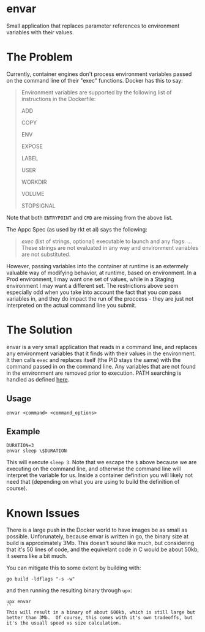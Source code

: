 # envar
Small application that replaces parameter references to environment variables with their values.

# The Problem

Currently, container engines don't process environment variables passed on the command line of their "exec" functions.  Docker has this to say:
> Environment variables are supported by the following list of instructions in the Dockerfile:
>
> ADD
>
> COPY
>
> ENV
>
> EXPOSE
>
> LABEL
>
> USER
>
> WORKDIR
>
> VOLUME
>
> STOPSIGNAL

Note that both `ENTRYPOINT` and `CMD` are missing from the above list.   

The Appc Spec (as used by rkt et al) says the following:
> *exec* (list of strings, optional) executable to launch and any flags. ...  These strings are not evaluated in any way and environment variables are not substituted.

However, passing variables into the container at runtime is an extermely valuable way of modifying behavior, at runtime, based on environment.   In a Prod environment, I may want one set of values, while in a Staging environment I may want a different set.   The restrictions above seem especially odd when you take into account the fact that you *can* pass variables in, and they do impact the run of the proccess - they are just not interpreted on the actual command line you submit.

# The Solution

envar is a very small application that reads in a command line, and replaces any environment variables that it finds with their values in the environment.  It then calls `exec` and replaces itself (the PID stays the same) with the command passed in on the command line.  Any variables that are not found in the environment are removed prior to execution. PATH searching is handled as defined [here](https://golang.org/pkg/os/exec/#LookPath).

## Usage
`envar <command> <command_options>`

## Example

```
DURATION=3
envar sleep \$DURATION
```
This will execute `sleep 3`. Note that we escape the `$` above because we are executing on the command line, and otherwise the command line will interpret the variable for us.   Inside a container definition you will likely not need that (depending on what you are using to build the definition of course).

# Known Issues

There is a large push in the Docker world to have images be as small as possible.  Unforunately, because envar is written in go, the binary size at build is approximately 3Mb.  This doesn't sound like much, but considering that it's 50 lines of code, and the equivelant code in C would be about 50kb, it seems like a bit much.

You can mitigate this to some extent by building with:
```
go build -ldflags "-s -w"
```
and then running the resulting binary through `upx`:
```
upx envar
``
This will result in a binary of about 600kb, which is still large but better than 3Mb.  Of course, this comes with it's own tradeoffs, but it's the usuall speed vs size calculation. 
